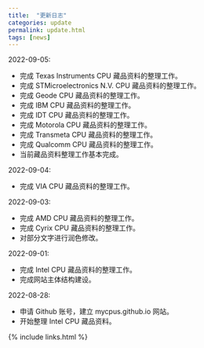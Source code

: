 ```yaml
---
title:  "更新日志"
categories: update
permalink: update.html
tags: [news]
---
```


2022-09-05:

- 完成 Texas Instruments CPU 藏品资料的整理工作。
- 完成 STMicroelectronics N.V. CPU 藏品资料的整理工作。
- 完成 Geode CPU 藏品资料的整理工作。
- 完成 IBM CPU 藏品资料的整理工作。
- 完成 IDT CPU 藏品资料的整理工作。
- 完成 Motorola CPU 藏品资料的整理工作。
- 完成 Transmeta CPU 藏品资料的整理工作。
- 完成 Qualcomm CPU 藏品资料的整理工作。
- 当前藏品资料整理工作基本完成。

2022-09-04:

- 完成 VIA CPU 藏品资料的整理工作。

2022-09-03:

- 完成 AMD CPU 藏品资料的整理工作。
- 完成 Cyrix CPU 藏品资料的整理工作。
- 对部分文字进行润色修改。

2022-09-01:

- 完成 Intel CPU 藏品资料的整理工作。
- 完成网站主体结构建设。


2022-08-28:

- 申请 Github 账号，建立 mycpus.github.io 网站。
- 开始整理 Intel CPU 藏品资料。

{% include links.html %}
